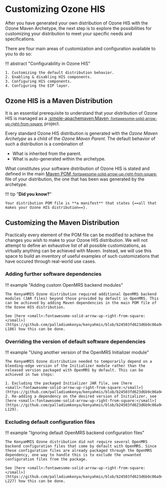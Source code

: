 # Customizing Ozone HIS

After you have generated your own distribution of Ozone HIS with the Ozone Maven Archetype, the next step is to explore the possibilities for customizing your distribution to meet your specific needs and specifications.

There are four main areas of customization and configuration available to you to do so:

!!! abstract "Configurability in Ozone HIS"

    1. Customizing the default distribution behavior.
    2. Enabling & disabling HIS components.
    3. Configuring HIS components.
    4. Configuring the EIP layer.

## Ozone HIS is a Maven Distribution

It is an essential prerequisite to understand that your distribution of Ozone HIS is managed as a [:simple-apachemaven:Maven <small>:fontawesome-solid-arrow-up-right-from-square:</small>](https://maven.apache.org/what-is-maven.html) project.

Every standard Ozone HIS distribution is generated with the _Ozone Maven Archetype_ as a child of the _Ozone Maven Parent_. The default behavior of such a distribution is a combination of

* What is inherited from the parent.
* What is auto-generated within the archetype.

What constitutes your software distribution of Ozone HIS is stated and defined in the main [Maven POM <small>:fontawesome-solid-arrow-up-right-from-square:</small>](https://maven.apache.org/guides/introduction/introduction-to-the-pom.html) file of your distribution, the one that has been was generated by the archetype. 

!!! tip "**Did you know?**"

    Your distribution POM file is **a manifest** that states {==all that makes your Ozone HIS distribution==}.

## Customizing the Maven Distribution

Practically every element of the POM file can be modified to achieve the changes you wish to make to your Ozone HIS distribution. We will not attempt to define an exhaustive list of all possible customizations, as virtually anything can be achieved with Maven. Instead, we will use this space to build an inventory of useful examples of such customizations that have occured through real-world use cases.

### Adding further software dependencies

!!! example "Adding custom OpenMRS backend modules"

    The KenyaHMIS Ozone distribution required additional OpenMRS backend modules (JAR files) beyond those provided by default in OpenMRS. This can be achieved by adding Maven dependencies in the main POM file of the Ozone HIS distribution.

    See [here <small>:fontawesome-solid-arrow-up-right-from-square:</small>](https://github.com/palladiumkenya/kenyahmis/blob/b24503fd623d6b9c06a94d1af3588c15b463abf6/pom.xml#L132-L186) how this can be done.

### Overriding the version of default software dependencies

!!! example "Using another version of the OpenMRS Initializer module"

    The KenyaHMIS Ozone distribution needed to temporarily depend on a bleeding-edge version of the Initializer module rather than the released version packaged with OpenMRS by default. This can be achieved in two steps:
    
    1. Excluding the packaged Initializer JAR file, see [here <small>:fontawesome-solid-arrow-up-right-from-square:</small>](https://github.com/palladiumkenya/kenyahmis/blob/b24503fd623d6b9c06a94d1af3588c15b463abf6/pom.xml#L229).
    2. Re-adding a dependency on the desired version of Initializer, see [here <small>:fontawesome-solid-arrow-up-right-from-square:</small>](https://github.com/palladiumkenya/kenyahmis/blob/b24503fd623d6b9c06a94d1af3588c15b463abf6/pom.xml#L125-L129).

### Excluding default configuration files

!!! example "Ignoring default OpenMRS backend configuration files"

    The KenyaHMIS Ozone distribution did not require several OpenMRS backend configuration files that come by default with OpenMRS. Since these configuration files are already packaged through the OpenMRS dependency, one way to handle this is to exclude the unwanted configuration files from the package.

    See [here <small>:fontawesome-solid-arrow-up-right-from-square:</small>](https://github.com/palladiumkenya/kenyahmis/blob/b24503fd623d6b9c06a94d1af3588c15b463abf6/pom.xml#L210-L227) how this can be done.